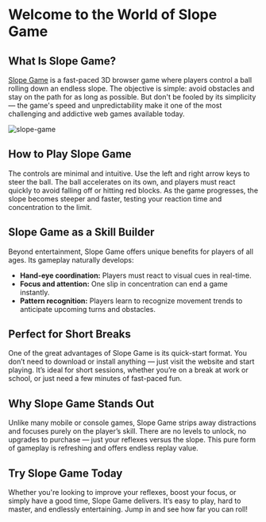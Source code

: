 <h1>Welcome to the World of Slope Game</h1>

<h2>What Is Slope Game?</h2>
<p><a href="https://slope-ball.io/">Slope Game</a> is a fast-paced 3D browser game where players control a ball rolling down an endless slope. The objective is simple: avoid obstacles and stay on the path for as long as possible. But don't be fooled by its simplicity — the game's speed and unpredictability make it one of the most challenging and addictive web games available today.</p>

![slope-game](https://github.com/user-attachments/assets/14b7d9f2-9fdd-40e0-99f0-94a8557a7762)


<h2>How to Play Slope Game</h2>
<p>The controls are minimal and intuitive. Use the left and right arrow keys to steer the ball. The ball accelerates on its own, and players must react quickly to avoid falling off or hitting red blocks. As the game progresses, the slope becomes steeper and faster, testing your reaction time and concentration to the limit.</p>

<h2>Slope Game as a Skill Builder</h2>
<p>Beyond entertainment, Slope Game offers unique benefits for players of all ages. Its gameplay naturally develops:</p>
<ul>
  <li><strong>Hand-eye coordination:</strong> Players must react to visual cues in real-time.</li>
  <li><strong>Focus and attention:</strong> One slip in concentration can end a game instantly.</li>
  <li><strong>Pattern recognition:</strong> Players learn to recognize movement trends to anticipate upcoming turns and obstacles.</li>
</ul>

<h2>Perfect for Short Breaks</h2>
<p>One of the great advantages of Slope Game is its quick-start format. You don’t need to download or install anything — just visit the website and start playing. It’s ideal for short sessions, whether you’re on a break at work or school, or just need a few minutes of fast-paced fun.</p>

<h2>Why Slope Game Stands Out</h2>
<p>Unlike many mobile or console games, Slope Game strips away distractions and focuses purely on the player’s skill. There are no levels to unlock, no upgrades to purchase — just your reflexes versus the slope. This pure form of gameplay is refreshing and offers endless replay value.</p>

<h2>Try Slope Game Today</h2>
<p>Whether you're looking to improve your reflexes, boost your focus, or simply have a good time, Slope Game delivers. It’s easy to play, hard to master, and endlessly entertaining. Jump in and see how far you can roll!</p>
